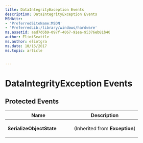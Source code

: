 ```yaml
---
title: DataIntegrityException Events
description: DataIntegrityException Events
MSHAttr:
- 'PreferredSiteName:MSDN'
- 'PreferredLib:/library/windows/hardware'
ms.assetid: aad7d6b9-097f-4067-91ea-95376eb81b40
author: EliotSeattle
ms.author: eliotgra
ms.date: 10/15/2017
ms.topic: article


---
```


# DataIntegrityException Events


## <span id="Protected_Events"></span><span id="protected_events"></span><span id="PROTECTED_EVENTS"></span>Protected Events


<table>
<colgroup>
<col width="50%" />
<col width="50%" />
</colgroup>
<thead>
<tr class="header">
<th>Name</th>
<th>Description</th>
</tr>
</thead>
<tbody>
<tr class="odd">
<td><p><strong>SerializeObjectState</strong></p></td>
<td><p>(Inherited from <strong>Exception</strong>)</p></td>
</tr>
</tbody>
</table>

 

 

 






